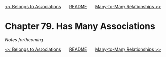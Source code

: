 <div>
<div style='float: left'><a href='ch78-belongs-to-associations.md'>&lt;&lt; Belongs to Associations</a></div>
<div style='float: right'><a href='ch80-many-to-many-relationships.md'>Many-to-Many Relationships &gt;&gt;</a></div>
<div style='float: inline-auto;text-align:center'><a href='README.md'>README</a></div>
<div style="clear: both"></div>
</div>

# Chapter 79. Has Many Associations

*Notes forthcoming*

<div>
<div style='float: left'><a href='ch78-belongs-to-associations.md'>&lt;&lt; Belongs to Associations</a></div>
<div style='float: right'><a href='ch80-many-to-many-relationships.md'>Many-to-Many Relationships &gt;&gt;</a></div>
<div style='float: inline-auto;text-align:center'><a href='README.md'>README</a></div>
<div style="clear: both"></div>
</div>